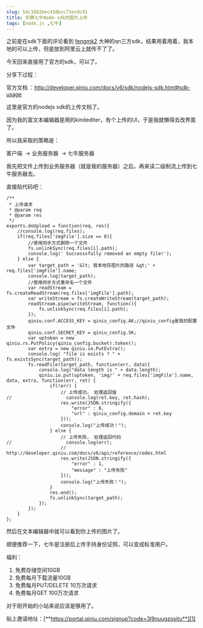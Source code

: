 ```yaml
---
slug: 54c1082bec410bcc71ec0c91
title: 折腾七牛Node-sdk的图片上传
tags: [node.js ,七牛]
---
```


 之前是在sdk下面的评论看到&nbsp;[fengmk2][0]&nbsp;大神的qn三方sdk，结果用着用着，我本地的可以上传，但是放到阿里云上就传不了了。 

今天回来直接用了官方的sdk，可以了。 

分享下过程： 

官方文档 ：http://developer.qiniu.com/docs/v6/sdk/nodejs-sdk.html#sdk-usage 

这里是官方的nodejs sdk的上传文档了。 

 因为我的富文本编辑器是用的kindediter，有个上传的UI，于是我就懒得去改界面了。

 所以我采取的策略是：

 客户端 &nbsp;-&gt; 业务服务器 &nbsp;-&gt; 七牛服务器

 我先把文件上传到业务服务器（就是我的服务器）之后，再来读二级制流上传到七牛服务器去。

 直接贴代码吧：

    /**
     * 上传请求
     * @param req
     * @param res
     */
    exports.doUpload = function(req, res){
    	//console.log(req.files);
        if(req.files['imgFile'].size == 0){
            //使用同步方式删除一个文件
            fs.unlinkSync(req.files[i].path);
            console.log(' Successsfully removed an empty file!');
        } else {
            var target_path = '&lt; 我本地存图片的路径 &gt;' + req.files['imgFile'].name;
            console.log(target_path);
            //使用同步方式重命名一个文件
            var readStream = fs.createReadStream(req.files['imgFile'].path);
            var writeStream = fs.createWriteStream(target_path);
            readStream.pipe(writeStream, function(){
                fs.unlinkSync(req.files[i].path);
            });
            qiniu.conf.ACCESS_KEY = qiniu_config.AK;//qiniu_config是我的配置文件
            qiniu.conf.SECRET_KEY = qiniu_config.SK;
            var uptoken = new qiniu.rs.PutPolicy(qiniu_config.bucket).token();
            var extra = new qiniu.io.PutExtra();
            console.log( "file is exists ? " + fs.existsSync(target_path));
            fs.readFile(target_path, function(err, data){
                console.log("data length is " + data.length);
                qiniu.io.put(uptoken, 'img/' + req.files['imgFile'].name, data, extra, function(err, ret) {
                    if(!err) {
                        // 上传成功， 处理返回值
    //                    console.log(ret.key, ret.hash);
                        res.write(JSON.stringify({
                            "error" : 0,
                            "url" : qiniu_config.domain + ret.key
                        }));
                        console.log("上传成功！");
                    } else {
                        // 上传失败， 处理返回代码
    //                    console.log(err);
                        // http://developer.qiniu.com/docs/v6/api/reference/codes.html
                        res.write(JSON.stringify({
                            "error" : 1,
                            "message" : "上传失败"
                        }));
                        console.log("上传失败！");
                    }
                    res.end();
                    fs.unlinkSync(target_path);
                });
            });
        }
    };

然后在文本编辑器中就可以看到你上传的图片了。 

 顺便推荐一下，七牛是注册后上传手持身份证照，可以变成标准用户。

 福利：

1. 免费存储空间10GB
1. 免费每月下载流量10GB
1. 免费每月PUT/DELETE 10万次请求
1. 免费每月GET 100万次请求

 对于刚开始的小站来说应该是够用了。

 贴上邀请地址：[**https://portal.qiniu.com/signup?code=3l9nuugzositu**][1]

[0]: https://cnodejs.org/user/fengmk2
[1]: https://portal.qiniu.com/signup?code=3l9nuugzositu
